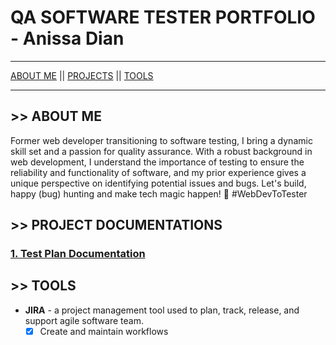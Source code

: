 # QA SOFTWARE TESTER PORTFOLIO - Anissa Dian
-----

[ABOUT ME](#aboutme) || [PROJECTS](#projects) || [TOOLS](#tools)

-----
## <a name="aboutme">>> ABOUT ME</a>
Former web developer transitioning to software testing, I bring a dynamic skill set and a passion for quality assurance. With a robust background in web development, I understand the importance of testing to ensure the reliability and functionality of software, and my prior experience gives a unique perspective on identifying potential issues and bugs.
Let's build, happy (bug) hunting and make tech magic happen! 🚀 #WebDevToTester

## <a name="projects">>> PROJECT DOCUMENTATIONS</a>
### [1. Test Plan Documentation](#)


## <a name="tools">>> TOOLS</a>
- **JIRA** - a project management tool used to plan, track, release, and support agile software team.
  - [x] Create and maintain workflows
